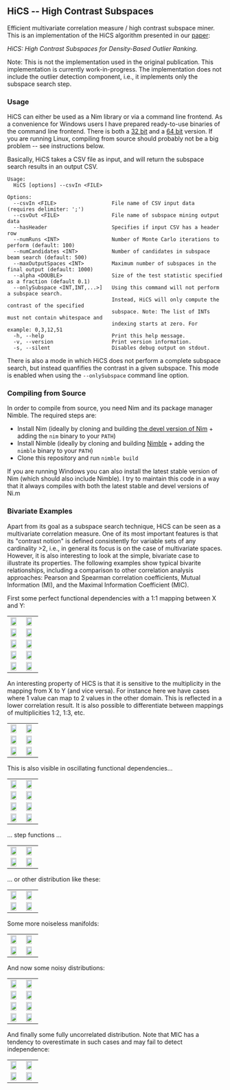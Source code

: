 ## HiCS -- High Contrast Subspaces

Efficient multivariate correlation measure / high contrast subspace miner. 
This is an implementation of the HiCS algorithm presented in our [paper](http://www.google.de/url?sa=t&rct=j&q=&esrc=s&source=web&cd=2&cad=rja&uact=8&ved=0CCsQFjAB&url=http%3A%2F%2Fwww.ipd.uni-karlsruhe.de%2F~muellere%2Fpublications%2FICDE2012.pdf&ei=k5xwVaPDEKPMygOal4K4CQ&usg=AFQjCNEc2ejpiH48prTnAdL7GlqelTLsvA&sig2=5JkANoBp1L8zpoTQBgqfXQ&bvm=bv.94911696,d.bGQ):

_HiCS: High Contrast Subspaces for Density-Based Outlier Ranking._

Note: 
This is not the implementation used in the original publication. 
This implementation is currently work-in-progress.
The implementation does not include the outlier detection component, i.e., it implements only the subspace search step.


### Usage

HiCS can either be used as a Nim library or via a command line frontend.
As a convenience for Windows users I have prepared ready-to-use binaries of the command line frontend. 
There is both a [32 bit](bin/HiCS_x86.exe) and a [64 bit](bin/HiCS_x64.exe) version.
If you are running Linux, compiling from source should probably not be a big problem -- see instructions below.

Basically, HiCS takes a CSV file as input, and will return the subspace search results in an output CSV.

    Usage:
      HiCS [options] --csvIn <FILE>
    
    Options:
      --csvIn <FILE>                  File name of CSV input data (requires delimiter: ';')
      --csvOut <FILE>                 File name of subspace mining output data
      --hasHeader                     Specifies if input CSV has a header row
      --numRuns <INT>                 Number of Monte Carlo iterations to perform (default: 100)
      --numCandidates <INT>           Number of candidates in subspace beam search (default: 500)
      --maxOutputSpaces <INT>         Maximum number of subspaces in the final output (default: 1000)
      --alpha <DOUBLE>                Size of the test statistic specified as a fraction (default 0.1)
      --onlySubspace <INT,INT,...>]   Using this command will not perform a subspace search.
                                      Instead, HiCS will only compute the contrast of the specified
                                      subspace. Note: The list of INTs must not contain whitespace and
                                      indexing starts at zero. For example: 0,3,12,51 
      -h, --help                      Print this help message.
      -v, --version                   Print version information.
      -s, --silent                    Disables debug output on stdout.

There is also a mode in which HiCS does not perform a complete subspace search, but instead quanfifies the contrast in a given subspace. This mode is enabled when using the `--onlySubspace` command line option.



### Compiling from Source

In order to compile from source, you need Nim and its package manager Nimble.
The required steps are:

- Install Nim (ideally by cloning and building [the devel version of Nim](https://github.com/nim-lang/Nim) + adding the `nim` binary to your `PATH`)
- Install Nimble (ideally by cloning and building [Nimble](https://github.com/nim-lang/nimble) + adding the `nimble` binary to your `PATH`)
- Clone this repository and run `nimble build`

If you are running Windows you can also install the latest stable version of Nim (which should also include Nimble).
I try to maintain this code in a way that it always compiles with both the latest stable and devel versions of Ni.m


### Bivariate Examples

Apart from its goal as a subspace search technique, HiCS can be seen as a multivariate correlation measure.
One of its most important features is that its "contrast notion" is defined consistently for variable sets of any cardinality >2, i.e., in general its focus is on the case of multivariate spaces.
However, it is also interesting to look at the simple, bivariate case to illustrate its properties.
The following examples show typical bivarite relationships, including a comparison to other correlation analysis approaches: Pearson and Spearman correlation coefficients, Mutual Information (MI), and the Maximal Information Coefficient (MIC).

First some perfect functional dependencies with a 1:1 mapping between X and Y:

<table class="tg">
  <tr>
    <td class="tg-031e"><img src="/../plots/plots/Linear1.png?raw=true" width="80%"></td>
    <td class="tg-031e"><img src="/../plots/plots/Linear2.png?raw=true" width="80%"></td>
  </tr>
  <tr>
    <td class="tg-031e"><img src="/../plots/plots/Linear3.png?raw=true" width="80%"></td>
    <td class="tg-031e"><img src="/../plots/plots/Linear4.png?raw=true" width="80%"></td>
  </tr>
  <tr>
    <td class="tg-031e"><img src="/../plots/plots/ParabolaHalf.png?raw=true" width="80%"></td>
    <td class="tg-031e"><img src="/../plots/plots/Cubic.png?raw=true" width="80%"></td>
  </tr>
  <tr>
    <td class="tg-031e"><img src="/../plots/plots/Exp1.png?raw=true" width="80%"></td>
    <td class="tg-031e"><img src="/../plots/plots/Exp2.png?raw=true" width="80%"></td>
  </tr>
  <tr>
    <td class="tg-031e"><img src="/../plots/plots/Log.png?raw=true" width="80%"></td>
    <td class="tg-031e"><img src="/../plots/plots/Sqrt.png?raw=true" width="80%"></td>
  </tr>
</table>

An interesting property of HiCS is that it is sensitive to the multiplicity in the mapping from X to Y (and vice versa).
For instance here we have cases where 1 value can map to 2 values in the other domain.
This is reflected in a lower correlation result.
It is also possible to differentiate between mappings of multiplicities 1:2, 1:3, etc.

<table class="tg">  
  <tr>
    <td class="tg-031e"><img src="/../plots/plots/ParabolaFull.png?raw=true" width="80%"></td>
    <td class="tg-031e"><img src="/../plots/plots/TwoLines.png?raw=true" width="80%"></td>
  </tr>
  <tr>
    <td class="tg-031e"><img src="/../plots/plots/StackedLinear1.png?raw=true" width="80%"></td>
    <td class="tg-031e"><img src="/../plots/plots/StackedLinear2.png?raw=true" width="80%"></td>
  </tr>
  <tr>
    <td class="tg-031e"><img src="/../plots/plots/TripleFuncs.png?raw=true" width="80%"></td>
    <td class="tg-031e"><img src="/../plots/plots/TripleStacked.png?raw=true" width="80%"></td>
  </tr>
</table>

This is also visible in oscillating functional dependencies...

<table class="tg">  
  <tr>
    <td class="tg-031e"><img src="/../plots/plots/Sine0.25.png?raw=true" width="80%"></td>
    <td class="tg-031e"><img src="/../plots/plots/Sine0.5.png?raw=true" width="80%"></td>
  </tr>
  <tr>
    <td class="tg-031e"><img src="/../plots/plots/Sine1.png?raw=true" width="80%"></td>
    <td class="tg-031e"><img src="/../plots/plots/Sine2.png?raw=true" width="80%"></td>
  </tr>
  <tr>
    <td class="tg-031e"><img src="/../plots/plots/Sine5.png?raw=true" width="80%"></td>
    <td class="tg-031e"><img src="/../plots/plots/Sine10.png?raw=true" width="80%"></td>
  </tr>
  <tr>
    <td class="tg-031e"><img src="/../plots/plots/Sine20.png?raw=true" width="80%"></td>
    <td class="tg-031e"><img src="/../plots/plots/Sine100.png?raw=true" width="80%"></td>
  </tr>
</table>

... step functions ...

<table class="tg">  
  <tr>
    <td class="tg-031e"><img src="/../plots/plots/Step.png?raw=true" width="80%"></td>
    <td class="tg-031e"><img src="/../plots/plots/StepSpecific.png?raw=true" width="80%"></td>
  </tr>
  <tr>
    <td class="tg-031e"><img src="/../plots/plots/Step8.png?raw=true" width="80%"></td>
    <td class="tg-031e"><img src="/../plots/plots/Step8Specific.png?raw=true" width="80%"></td>
  </tr>
</table>

... or other distribution like these:

<table class="tg">  
  <tr>
    <td class="tg-031e"><img src="/../plots/plots/1Bit1.png?raw=true" width="80%"></td>
    <td class="tg-031e"><img src="/../plots/plots/1Bit2.png?raw=true" width="80%"></td>
  </tr>
  <tr>
    <td class="tg-031e"><img src="/../plots/plots/2Bit1.png?raw=true" width="80%"></td>
    <td class="tg-031e"><img src="/../plots/plots/2Bit2.png?raw=true" width="80%"></td>
  </tr>
</table>

Some more noiseless manifolds:

<table class="tg">  
  <tr>
    <td class="tg-031e"><img src="/../plots/plots/NonCoexistence.png?raw=true" width="80%"></td>
    <td class="tg-031e"><img src="/../plots/plots/Circle.png?raw=true" width="80%"></td>
  </tr>
  <tr>
    <td class="tg-031e"><img src="/../plots/plots/Star.png?raw=true" width="80%"></td>
    <td class="tg-031e"><img src="/../plots/plots/Spiral.png?raw=true" width="80%"></td>
  </tr>
</table>

And now some noisy distributions:

<table class="tg">  
  <tr>
    <td class="tg-031e"><img src="/../plots/plots/Noisy1.png?raw=true" width="80%"></td>
    <td class="tg-031e"><img src="/../plots/plots/Noisy2.png?raw=true" width="80%"></td>
  </tr>
  <tr>
    <td class="tg-031e"><img src="/../plots/plots/Noisy3.png?raw=true" width="80%"></td>
    <td class="tg-031e"><img src="/../plots/plots/Noisy4.png?raw=true" width="80%"></td>
  </tr>
  <tr>
    <td class="tg-031e"><img src="/../plots/plots/Gauss1.png?raw=true" width="80%"></td>
    <td class="tg-031e"><img src="/../plots/plots/Gauss2.png?raw=true" width="80%"></td>
  </tr>
  <tr>
    <td class="tg-031e"><img src="/../plots/plots/AlmostUniform1.png?raw=true" width="80%"></td>
    <td class="tg-031e"><img src="/../plots/plots/AlmostUniform2.png?raw=true" width="80%"></td>
  </tr>
</table>

And finally some fully uncorrelated distribution. Note that MIC has a tendency to overestimate in such cases and may fail to detect independence:

<table class="tg">  
  <tr>
    <td class="tg-031e"><img src="/../plots/plots/Uncorr1.png?raw=true" width="80%"></td>
    <td class="tg-031e"><img src="/../plots/plots/Uncorr2.png?raw=true" width="80%"></td>
  </tr>
  <tr>
    <td class="tg-031e"><img src="/../plots/plots/Uncorr3.png?raw=true" width="80%"></td>
    <td class="tg-031e"><img src="/../plots/plots/Uncorr4.png?raw=true" width="80%"></td>
  </tr>
</table>
